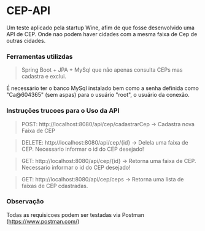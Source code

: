# CEP-API

Um teste aplicado pela startup Wine, afim de que fosse desenvolvido uma API de CEP. Onde nao podem haver cidades com a mesma faixa de Cep de outras cidades.

### Ferramentas utilizdas

> Spring Boot + JPA + MySql que não apenas consulta CEPs mas cadastra e exclui.

É necessário ter o banco MySql instalado bem como a senha definida como "Ca@604365" (sem aspas) para o usuário "root", o usuário da conexão.

### Instruções  trucoes para o Uso da API

> POST: http://localhost:8080/api/cep/cadastrarCep -> Cadastra nova Faixa de CEP

> DELETE: http://localhost:8080/api/cep/{id} -> Delela uma faixa de CEP. Necessario informar o id do CEP desejado!

> GET: http://localhost:8080/api/cep/{id} -> Retorna uma faixa de CEP. Necessario informar o id do CEP desejado!

> GET: http://localhost:8080/api/cep/ceps -> Retorna uma lista de faixas de CEP cdastradas.

### Observação

Todas as requisicoes podem ser testadas via Postman (https://www.postman.com/)
